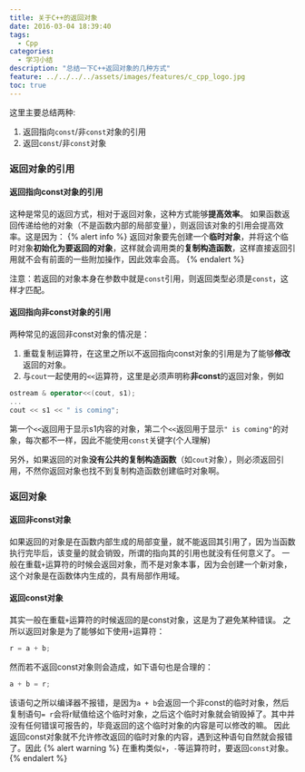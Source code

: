 ```yaml
---
title: 关于C++的返回对象
date: 2016-03-04 18:39:40
tags:
  - Cpp
categories:
  - 学习小结
description: "总结一下C++返回对象的几种方式"
feature: ../../../../assets/images/features/c_cpp_logo.jpg
toc: true
---
```

这里主要总结两种: 
1. 返回指向`const`/非`const`对象的引用
2. 返回`const`/非`const`对象
<!-- more -->

### 返回对象的引用

#### 返回指向const对象的引用
这种是常见的返回方式，相对于返回对象，这种方式能够**提高效率**。
如果函数返回传递给他的对象（不是函数内部的局部变量），则返回该对象的引用会提高效率。这是因为：
{% alert info %}
返回对象要先创建一个<strong>临时对象</strong>，并将这个临时对象<strong>初始化为要返回的对象</strong>，这样就会调用类的<strong>复制构造函数</strong>，这样直接返回引用就不会有前面的一些附加操作，因此效率会高。
{% endalert %}

注意：若返回的对象本身在参数中就是`const`引用，则返回类型必须是`const`，这样才匹配。

#### 返回指向非const对象的引用
两种常见的返回非const对象的情况是：
1. 重载复制运算符，在这里之所以不返回指向const对象的引用是为了能够**修改**返回的对象。
2. 与`cout`一起使用的`<<`运算符，这里是必须声明称**非const**的返回对象，例如
``` Cpp
ostream & operator<<(cout, s1);
...
cout << s1 << " is coming";
```
第一个`<<`返回用于显示s1内容的对象，第二个`<<`返回用于显示`" is coming"`的对象，每次都不一样，因此不能使用`const`关键字(个人理解)

另外，如果返回的对象**没有公共的复制构造函数**（如`cout`对象），则必须返回引用，不然你返回对象也找不到复制构造函数创建临时对象啊。


### 返回对象

#### 返回非const对象
如果返回的对象是在函数内部生成的局部变量，就不能返回其引用了，因为当函数执行完毕后，该变量的就会销毁，所谓的指向其的引用也就没有任何意义了。
一般在重载`+`运算符的时候会返回对象，而不是对象本事，因为会创建一个新对象，这个对象是在函数体内生成的，具有局部作用域。

#### 返回const对象
其实一般在重载`+`运算符的时候返回的是const对象，这是为了避免某种错误。
之所以返回对象是为了能够如下使用`+`运算符：
``` Cpp
r = a + b;
```
然而若不返回const对象则会造成，如下语句也是合理的：
``` Cpp
a + b = r;
```
该语句之所以编译器不报错，是因为`a + b`会返回一个非const的临时对象，然后复制语句`= r`会将r赋值给这个临时对象，之后这个临时对象就会销毁掉了。其中并没有任何错误可报告的，毕竟返回的这个临时对象的内容是可以修改的嘛。
因此返回const对象就不允许修改返回的临时对象的内容，遇到这种语句自然就会报错了。因此
{% alert warning %}
在重构类似<code>+</code>，<code>-</code>等运算符时，要返回<code>const</code>对象。
{% endalert %}

